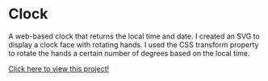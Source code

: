 # Clock

A web-based clock that returns the local time and date. I created an SVG to display a clock face with rotating hands. I used the CSS transform property to rotate the hands a certain number of degrees based on the local time.

[Click here to view this project!](https://stanleyjh.github.io/Clock/)
